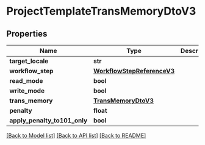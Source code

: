 # ProjectTemplateTransMemoryDtoV3

## Properties
Name | Type | Description | Notes
------------ | ------------- | ------------- | -------------
**target_locale** | **str** |  | [optional] 
**workflow_step** | [**WorkflowStepReferenceV3**](WorkflowStepReferenceV3.md) |  | [optional] 
**read_mode** | **bool** |  | [optional] 
**write_mode** | **bool** |  | [optional] 
**trans_memory** | [**TransMemoryDtoV3**](TransMemoryDtoV3.md) |  | [optional] 
**penalty** | **float** |  | [optional] 
**apply_penalty_to101_only** | **bool** |  | [optional] 

[[Back to Model list]](../README.md#documentation-for-models) [[Back to API list]](../README.md#documentation-for-api-endpoints) [[Back to README]](../README.md)

